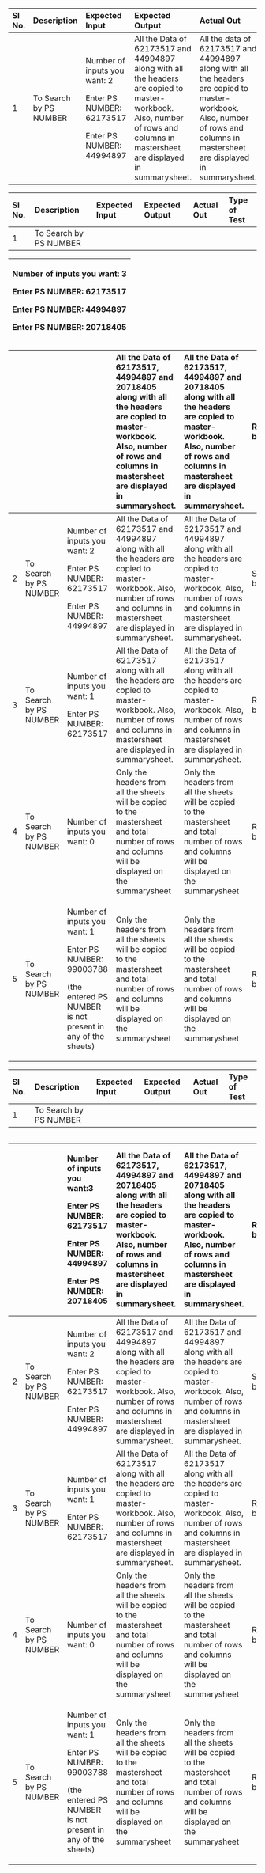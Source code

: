 |**Sl No.**|**Description**|**Expected Input**|**Expected Output**|**Actual Out**|**Type of Test**|
| :- | :- | :- | :- | :- | :- |
|1|To Search by PS NUMBER|<p>Number of inputs you want: 2</p><p></p><p>Enter PS NUMBER: 62173517</p><p></p><p>Enter PS NUMBER: 44994897</p>|All the Data of 62173517 and 44994897 along with all the headers are copied to master-workbook. Also, number of rows and columns in mastersheet are displayed in summarysheet.|All the data of 62173517 and 44994897 along with all the headers are copied to master-workbook. Also, number of rows and columns in mastersheet are displayed in summarysheet.|Requirement based|

|**Sl No.**|**Description**|**Expected Input**|**Expected Output**|**Actual Out**|**Type of Test**|
| :- | :- | :- | :- | :- | :- |
|1|To Search by PS NUMBER|||||

|<p>Number of inputs you want: 3</p><p>Enter PS NUMBER: 62173517</p><p>Enter PS NUMBER: 44994897</p><p>Enter PS NUMBER: 20718405</p><p></p>|
| :- |

||||All the Data of 62173517, 44994897 and 20718405 along with all the headers are copied to master-workbook. Also, number of rows and columns in mastersheet are displayed in summarysheet.|All the Data of 62173517, 44994897 and 20718405 along with all the headers are copied to master-workbook. Also, number of rows and columns in mastersheet are displayed in summarysheet.|Requirement based|
| :- | :- | :- | :- | :- | :- |
|2|To Search by PS NUMBER|<p>Number of inputs you want: 2</p><p>Enter PS NUMBER: 62173517</p><p>Enter PS NUMBER: 44994897</p>|All the Data of 62173517 and 44994897 along with all the headers are copied to master-workbook. Also, number of rows and columns in mastersheet are displayed in summarysheet.|All the Data of 62173517 and 44994897 along with all the headers are copied to master-workbook. Also, number of rows and columns in mastersheet are displayed in summarysheet.|Scenario based|
|3|To Search by PS NUMBER|<p>Number of inputs you want: 1</p><p>Enter PS NUMBER: 62173517</p><p></p>|All the Data of 62173517 along with all the headers are copied to master-workbook. Also, number of rows and columns in mastersheet are displayed in summarysheet.|All the Data of 62173517 along with all the headers are copied to master-workbook. Also, number of rows and columns in mastersheet are displayed in summarysheet.|Requirement based|
|4|To Search by PS NUMBER|<p>Number of inputs you want: 0</p><p></p>|Only the headers from all the sheets will be copied to the mastersheet and total number of rows and columns will be displayed on the summarysheet|Only the headers from all the sheets will be copied to the mastersheet and total number of rows and columns will be displayed on the summarysheet|Requirement based|
|5|To Search by PS NUMBER|<p>Number of inputs you want: 1</p><p>Enter PS NUMBER: 99003788</p><p>(the entered PS NUMBER is not present in any of the sheets)</p><p></p>|Only the headers from all the sheets will be copied to the mastersheet and total number of rows and columns will be displayed on the summarysheet|Only the headers from all the sheets will be copied to the mastersheet and total number of rows and columns will be displayed on the summarysheet|Requirement based|




|**Sl No.**|**Description**|**Expected Input**|**Expected Output**|**Actual Out**|**Type of Test**|
| :- | :- | :- | :- | :- | :- |
|1|To Search by PS NUMBER|||||

||
| :- |

|||<p>Number of inputs you want:3</p><p>Enter PS NUMBER: 62173517</p><p>Enter PS NUMBER: 44994897</p><p>Enter PS NUMBER: 20718405</p>|All the Data of 62173517, 44994897 and 20718405 along with all the headers are copied to master-workbook. Also, number of rows and columns in mastersheet are displayed in summarysheet.|All the Data of 62173517, 44994897 and 20718405 along with all the headers are copied to master-workbook. Also, number of rows and columns in mastersheet are displayed in summarysheet.|Requirement based|
| :- | :- | :- | :- | :- | :- |
|2|To Search by PS NUMBER|<p>Number of inputs you want: 2</p><p>Enter PS NUMBER: 62173517</p><p>Enter PS NUMBER: 44994897</p>|All the Data of 62173517 and 44994897 along with all the headers are copied to master-workbook. Also, number of rows and columns in mastersheet are displayed in summarysheet.|All the Data of 62173517 and 44994897 along with all the headers are copied to master-workbook. Also, number of rows and columns in mastersheet are displayed in summarysheet.|Scenario based|
|3|To Search by PS NUMBER|<p>Number of inputs you want: 1</p><p>Enter PS NUMBER: 62173517</p><p></p>|All the Data of 62173517 along with all the headers are copied to master-workbook. Also, number of rows and columns in mastersheet are displayed in summarysheet.|All the Data of 62173517 along with all the headers are copied to master-workbook. Also, number of rows and columns in mastersheet are displayed in summarysheet.|Requirement based|
|4|To Search by PS NUMBER|<p>Number of inputs you want: 0</p><p></p>|Only the headers from all the sheets will be copied to the mastersheet and total number of rows and columns will be displayed on the summarysheet|Only the headers from all the sheets will be copied to the mastersheet and total number of rows and columns will be displayed on the summarysheet|Requirement based|
|5|To Search by PS NUMBER|<p>Number of inputs you want: 1</p><p>Enter PS NUMBER: 99003788</p><p>(the entered PS NUMBER is not present in any of the sheets)</p><p></p>|Only the headers from all the sheets will be copied to the mastersheet and total number of rows and columns will be displayed on the summarysheet|Only the headers from all the sheets will be copied to the mastersheet and total number of rows and columns will be displayed on the summarysheet|Requirement based|
